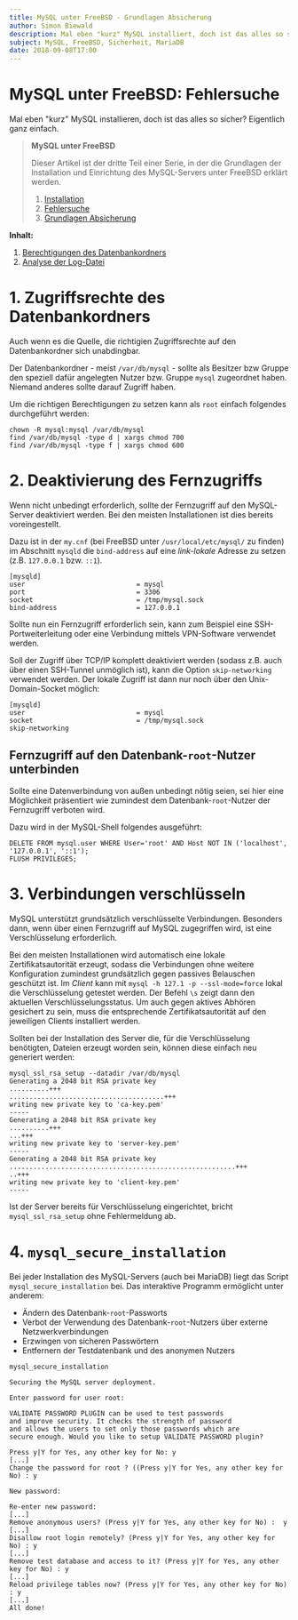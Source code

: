 ```yaml
---
title: MySQL unter FreeBSD - Grundlagen Absicherung
author: Simon Biewald
description: Mal eben "kurz" MySQL installiert, doch ist das alles so sicher? Eigentlich ganz einfach.
subject: MySQL, FreeBSD, Sicherheit, MariaDB
date: 2018-09-08T17:00
---
```


# MySQL unter FreeBSD: Fehlersuche

Mal eben "kurz" MySQL installieren, doch ist das alles so sicher? Eigentlich ganz einfach.

<blockquote class="note">
    <b>MySQL unter FreeBSD</b>
    <p>
    Dieser Artikel ist der dritte Teil einer Serie, in der die Grundlagen
    der Installation und Einrichtung des MySQL-Servers unter FreeBSD erklärt werden.<br>
    </p>
    <ol>
        <li><a href="/konfiguration/mysql/installation">Installation</a></li>
        <li><a href="/konfiguration/mysql/fehlersuche">Fehlersuche</a></li>
        <li><a href="/konfiguration/mysql/absicherung">Grundlagen Absicherung</a></li>
    </ol>
</blockquote>

<b>Inhalt:</b>

 1. [Berechtigungen des Datenbankordners](#1)
 2. [Analyse der Log-Datei](#2)

# 1. Zugriffsrechte des Datenbankordners
 
Auch wenn es die Quelle, die richtigien Zugriffsrechte auf den Datenbankordner sich unabdingbar.

Der Datenbankordner - meist `/var/db/mysql` - sollte als Besitzer bzw Gruppe den speziell dafür
angelegten Nutzer bzw. Gruppe `mysql` zugeordnet haben. Niemand anderes sollte darauf Zugriff haben.

Um die richtigen Berechtigungen zu setzen kann als `root` einfach folgendes durchgeführt werden:

<pre class="command-line language-bash" data-user="root" data-host="freebsd">
<code>chown -R mysql:mysql /var/db/mysql
find /var/db/mysql -type d | xargs chmod 700
find /var/db/mysql -type f | xargs chmod 600</code></pre>

# 2. Deaktivierung des Fernzugriffs

Wenn nicht unbedingt erforderlich, sollte der Fernzugriff auf den MySQL-Server deaktiviert werden.
Bei den meisten Installationen ist dies bereits voreingestellt.

Dazu ist in der `my.cnf` (bei FreeBSD unter `/usr/local/etc/mysql/` zu finden) im Abschnitt 
`mysqld` die `bind-address` auf eine *link-lokale* Adresse zu setzen (z.B. `127.0.0.1` bzw. `::1`).

<pre class="language-config line-numbers" data-start="12">
<code>[mysqld]
user                            = mysql
port                            = 3306
socket                          = /tmp/mysql.sock
bind-address                    = 127.0.0.1</code></pre>

Sollte nun ein Fernzugriff erforderlich sein, kann zum Beispiel eine SSH-Portweiterleitung
oder eine Verbindung mittels VPN-Software verwendet werden. 

Soll der Zugriff über TCP/IP komplett deaktiviert werden (sodass z.B. auch über einen
SSH-Tunnel unmöglich ist), kann die Option `skip-networking` verwendet werden. Der lokale
Zugriff ist dann nur noch über den Unix-Domain-Socket möglich:

<pre class="language-config line-numbers" data-start="12">
<code>[mysqld]
user                            = mysql
socket                          = /tmp/mysql.sock
skip-networking</code></pre>

## Fernzugriff auf den Datenbank-`root`-Nutzer unterbinden

Sollte eine Datenverbindung von außen unbedingt nötig seien, sei hier eine Möglichkeit
präsentiert wie zumindest dem Datenbank-`root`-Nutzer der Fernzugriff verboten wird.

Dazu wird in der MySQL-Shell folgendes ausgeführt:

<pre class="command-line language-sql" data-prompt="root@localhost ([none]) >">
<code>DELETE FROM mysql.user WHERE User='root' AND Host NOT IN ('localhost', '127.0.0.1', '::1');
FLUSH PRIVILEGES;</code></pre>

# 3. Verbindungen verschlüsseln

MySQL unterstützt grundsätzlich verschlüsselte Verbindungen. Besonders dann, wenn über einen
Fernzugriff auf MySQL zugegriffen wird, ist eine Verschlüsselung erforderlich.

Bei den meisten Installationen wird automatisch eine lokale Zertifikatsautorität erzeugt,
sodass die Verbindungen ohne weitere Konfiguration zumindest grundsätzlich gegen passives
Belauschen geschützt ist. Im *Client* kann mit `mysql -h 127.1 -p --ssl-mode=force` lokal
die Verschlüsselung getestet werden. Der Befehl `\s` zeigt dann den aktuellen 
Verschlüsselungsstatus.
Um auch gegen aktives Abhören gesichert zu sein, 
muss die entsprechende Zertifikatsautorität auf den jeweiligen Clients installiert werden.

Sollten bei der Installation des Server die, für die Verschlüsselung benötigten,
Dateien erzeugt worden sein, können diese einfach neu generiert werden:

<pre class="command-line language-bash" data-host="freebsd" data-user="root" data-output="2-16">
<code>mysql_ssl_rsa_setup --datadir /var/db/mysql
Generating a 2048 bit RSA private key
..........+++
.......................................+++
writing new private key to 'ca-key.pem'
-----
Generating a 2048 bit RSA private key
..........+++
...+++
writing new private key to 'server-key.pem'
-----
Generating a 2048 bit RSA private key
.........................................................+++
..+++
writing new private key to 'client-key.pem'
-----
</code></pre>

Ist der Server bereits für Verschlüsselung eingerichtet,
bricht `mysql_ssl_rsa_setup` ohne Fehlermeldung ab.

 
# 4. `mysql_secure_installation`

Bei jeder Installation des MySQL-Servers (auch bei MariaDB) liegt das Script 
`mysql_secure_installation` bei. Das interaktive Programm ermöglicht unter anderem:

 - Ändern des Datenbank-`root`-Passworts
 - Verbot der Verwendung des Datenbank-`root`-Nutzers über externe Netzwerkverbindungen
 - Erzwingen von sicheren Passwörtern
 - Entfernern der Testdatenbank und des anonymen Nutzers

<pre class="command-line language-sql" data-user="root" data-host="freebsd" data-output="2-28">
<code>mysql_secure_installation 

Securing the MySQL server deployment.

Enter password for user root: 

VALIDATE PASSWORD PLUGIN can be used to test passwords
and improve security. It checks the strength of password
and allows the users to set only those passwords which are
secure enough. Would you like to setup VALIDATE PASSWORD plugin?

Press y|Y for Yes, any other key for No: y
[...]
Change the password for root ? ((Press y|Y for Yes, any other key for No) : y

New password:
 
Re-enter new password: 
[...]
Remove anonymous users? (Press y|Y for Yes, any other key for No) :  y
[...]
Disallow root login remotely? (Press y|Y for Yes, any other key for No) : y
[...]
Remove test database and access to it? (Press y|Y for Yes, any other key for No) : y
[...]
Reload privilege tables now? (Press y|Y for Yes, any other key for No) : y
[...]
All done!
</code></pre>